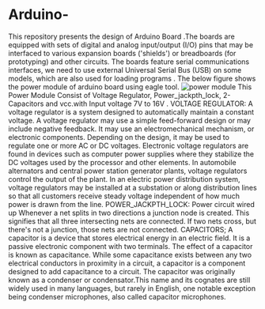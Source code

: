 # Arduino-
This repository presents  the design of Arduino Board .The boards are equipped with sets of digital and analog input/output (I/O) pins that may be interfaced to various expansion boards ('shields') or breadboards (for prototyping) and other circuits. The boards feature serial communications interfaces, we need to use external  Universal Serial Bus (USB) on some models, which are also used for loading programs . The below figure shows the power module of arduino board using eagle tool.
![power module](https://user-images.githubusercontent.com/91477166/134933617-c281e0b7-52b0-430e-a4fc-98a04329524c.PNG)
This Power Module Consist of Voltage Regulator, Power_jackpth_lock, 2-Capacitors and vcc.with Input voltage 7V to 16V .
VOLTAGE REGULATOR:
A voltage regulator is a system designed to automatically maintain a constant voltage. A voltage regulator may use a simple feed-forward design or may include negative feedback. It may use an electromechanical mechanism, or electronic components. Depending on the design, it may be used to regulate one or more AC or DC voltages.
Electronic voltage regulators are found in devices such as computer power supplies where they stabilize the DC voltages used by the processor and other elements. In automobile alternators and central power station generator plants, voltage regulators control the output of the plant. In an electric power distribution system, voltage regulators may be installed at a substation or along distribution lines so that all customers receive steady voltage independent of how much power is drawn from the line.
POWER_JACKPTH_LOCK:
Power circuit wired up
Whenever a net splits in two directions a junction node is created. This signifies that all three intersecting nets are connected. If two nets cross, but there's not a junction, those nets are not connected.
CAPACITORS;
A capacitor is a device that stores electrical energy in an electric field. It is a passive electronic component with two terminals.
The effect of a capacitor is known as capacitance. While some capacitance exists between any two electrical conductors in proximity in a circuit, a capacitor is a component designed to add capacitance to a circuit. The capacitor was originally known as a condenser or condensator.This name and its cognates are still widely used in many languages, but rarely in English, one notable exception being condenser microphones, also called capacitor microphones.
